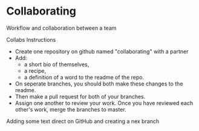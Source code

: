 # Collaborating
Workflow and collaboration between a team

Collabs
Instructions
* Create one repository on github named "collaborating" with a partner
* Add:
	* a short bio of themselves,
	* a recipe,
	* a definition of a word to the readme of the repo.
* On seperate branches, you should both make these changes to the readme.
* Then make a pull request for both of your branches.
* Assign one another to review your work. Once you have reviewed each other's work, merge the branches to master.

Adding some text direct on GitHub and creating a nex branch


